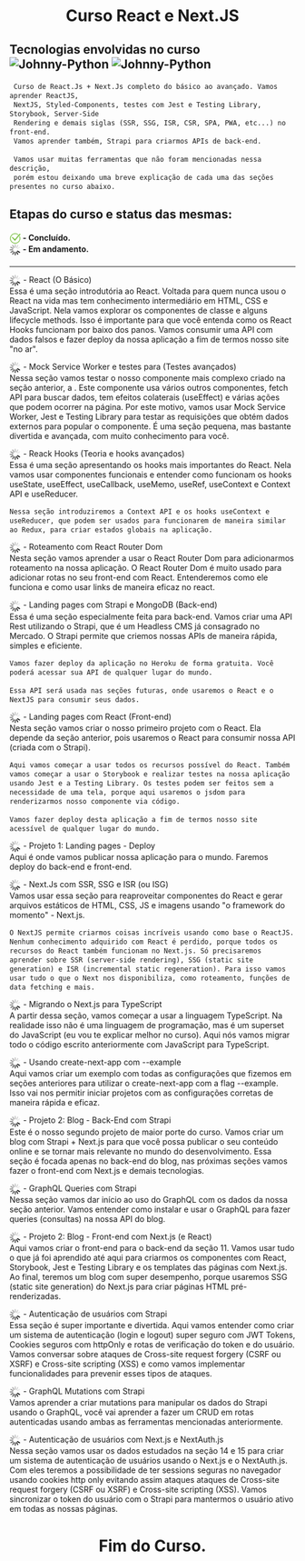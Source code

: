 <h1 align="center">
  Curso React  e Next.JS
</h1>
<h2>
  Tecnologias envolvidas no curso <br>
  <img align="center" alt="Johnny-Python" height="30" width="40"  src="https://cdn.jsdelivr.net/gh/devicons/devicon/icons/react/react-original.svg" />

  <img align="center" alt="Johnny-Python" height="30" width="40"  src="https://cdn.jsdelivr.net/gh/devicons/devicon/icons/nextjs/nextjs-original.svg" />
</h2>

```
 Curso de React.Js + Next.Js completo do básico ao avançado. Vamos aprender ReactJS, 
 NextJS, Styled-Components, testes com Jest e Testing Library, Storybook, Server-Side 
 Rendering e demais siglas (SSR, SSG, ISR, CSR, SPA, PWA, etc...) no front-end.
 Vamos aprender também, Strapi para criarmos APIs de back-end.

 Vamos usar muitas ferramentas que não foram mencionadas nessa descrição, 
 porém estou deixando uma breve explicação de cada uma das seções presentes no curso abaixo.
```

<h2>
  Etapas do curso e status das mesmas:
</h2>
<h4>
<img align="center" height="20" width="20" src="./src/assets/img/ok.png"> - Concluído. <br>
<img align="center" height="20" width="20" src="/src/assets/img/loading.gif"> - Em andamento.
</h4>

---------------------------------------------------------------------------------------------------------------------------------
<p>
    <img align="center" height="20" width="20" src="/src/assets/img/loading.gif"> - React (O Básico) <br>
    Essa é uma seção introdutória ao React. Voltada para quem nunca usou o React na vida mas tem conhecimento intermediário em HTML, CSS e JavaScript. Nela vamos explorar os componentes de classe e alguns lifecycle methods. Isso é importante para que você entenda como os React Hooks funcionam por baixo dos panos. Vamos consumir uma API com dados falsos e fazer deploy da nossa aplicação a fim de termos nosso site "no ar".
</p>
<p>
    <img align="center" height="20" width="20" src="/src/assets/img/loading.gif"> - Mock Service Worker e testes para <Home /> (Testes avançados)<br>
    Nessa seção vamos testar o nosso componente mais complexo criado na seção anterior, a <Home />. Este componente usa vários outros componentes, fetch API para buscar dados, tem efeitos colaterais (useEffect) e várias ações que podem ocorrer na página. Por este motivo, vamos usar Mock Service Worker, Jest e Testing Library para testar as requisições que obtém dados externos para popular o componente. É uma seção pequena, mas bastante divertida e avançada, com muito conhecimento para você.
</p>

<p>
    <img align="center" height="20" width="20" src="/src/assets/img/loading.gif"> - Reack Hooks (Teoria e hooks avançados) <br>
    Essa é uma seção apresentando os hooks mais importantes do React. Nela vamos usar componentes funcionais e entender como funcionam os hooks useState, useEffect, useCallback, useMemo, useRef, useContext e Context API e useReducer.

    Nessa seção introduziremos a Context API e os hooks useContext e useReducer, que podem ser usados para funcionarem de maneira similar ao Redux, para criar estados globais na aplicação.
</p>

<p>
    <img align="center" height="20" width="20" src="/src/assets/img/loading.gif"> - Roteamento com React Router Dom <br>
    Nesta seção vamos aprender a usar o React Router Dom para adicionarmos roteamento na nossa aplicação. O React Router Dom é muito usado para adicionar rotas no seu front-end com React. Entenderemos como ele funciona e como usar links de maneira eficaz no react.
</p>

<p>
    <img align="center" height="20" width="20" src="/src/assets/img/loading.gif"> - Landing pages com Strapi e MongoDB (Back-end) <br>
    Essa é uma seção especialmente feita para back-end. Vamos criar uma API Rest utilizando o Strapi, que é um Headless CMS já consagrado no Mercado. O Strapi permite que criemos nossas APIs de maneira rápida, simples e eficiente.

    Vamos fazer deploy da aplicação no Heroku de forma gratuita. Você poderá acessar sua API de qualquer lugar do mundo.

    Essa API será usada nas seções futuras, onde usaremos o React e o NextJS para consumir seus dados.
</p>

<p>
    <img align="center" height="20" width="20" src="/src/assets/img/loading.gif"> - Landing pages com React (Front-end) <br>
    Nesta seção vamos criar o nosso primeiro projeto com o React. Ela depende da seção anterior, pois usaremos o React para consumir nossa API (criada com o Strapi).

    Aqui vamos começar a usar todos os recursos possível do React. Também vamos começar a usar o Storybook e realizar testes na nossa aplicação usando Jest e a Testing Library. Os testes podem ser feitos sem a necessidade de uma tela, porque aqui usaremos o jsdom para renderizarmos nosso componente via código.

    Vamos fazer deploy desta aplicação a fim de termos nosso site acessível de qualquer lugar do mundo.
</p>

<p>
    <img align="center" height="20" width="20" src="/src/assets/img/loading.gif"> - Projeto 1: Landing pages - Deploy <br>
    Aqui é onde vamos publicar nossa aplicação para o mundo. Faremos deploy do back-end e front-end.
</p>

<p>
    <img align="center" height="20" width="20" src="/src/assets/img/loading.gif"> - Next.Js com SSR, SSG e ISR (ou ISG) <br>
    Vamos usar essa seção para reaproveitar componentes do React e gerar arquivos estáticos de HTML, CSS, JS e imagens usando "o framework do momento" - Next.js.

    O NextJS permite criarmos coisas incríveis usando como base o ReactJS. Nenhum conhecimento adquirido com React é perdido, porque todos os recursos do React também funcionam no Next.js. Só precisaremos aprender sobre SSR (server-side rendering), SSG (static site generation) e ISR (incremental static regeneration). Para isso vamos usar tudo o que o Next nos disponibiliza, como roteamento, funções de data fetching e mais.
</p>

<p>
    <img align="center" height="20" width="20" src="/src/assets/img/loading.gif"> - Migrando o Next.js para TypeScript <br>
    A partir dessa seção, vamos começar a usar a linguagem TypeScript. Na realidade isso não é uma linguagem de programação, mas é um superset do JavaScript (eu vou te explicar melhor no curso). Aqui nós vamos migrar todo o código escrito anteriormente com JavaScript para TypeScript.
</p>

<p>
    <img align="center" height="20" width="20" src="/src/assets/img/loading.gif"> - Usando create-next-app com --example <br>
    Aqui vamos criar um exemplo com todas as configurações que fizemos em seções anteriores para utilizar o create-next-app com a flag --example. Isso vai nos permitir iniciar projetos com as configurações corretas de maneira rápida e eficaz.
</p>

<p>
    <img align="center" height="20" width="20" src="/src/assets/img/loading.gif"> - Projeto 2: Blog - Back-End com Strapi <br>
    Este é o nosso segundo projeto de maior porte do curso. Vamos criar um blog com Strapi + Next.js para que você possa publicar o seu conteúdo online e se tornar mais relevante no mundo do desenvolvimento. Essa seção é focada apenas no back-end do blog, nas próximas seções vamos fazer o front-end com Next.js e demais tecnologias.
</p>

<p>
    <img align="center" height="20" width="20" src="/src/assets/img/loading.gif"> - GraphQL Queries com Strapi <br>
    Nessa seção vamos dar início ao uso do GraphQL com os dados da nossa seção anterior. Vamos entender como instalar e usar o GraphQL para fazer queries (consultas) na nossa API do blog.
</p>

<p>
    <img align="center" height="20" width="20" src="/src/assets/img/loading.gif"> - Projeto 2: Blog - Front-end com Next.js (e React) <br>
    Aqui vamos criar o front-end para o back-end da seção 11. Vamos usar tudo o que já foi aprendido até aqui para criarmos os componentes com React, Storybook, Jest e Testing Library e os templates das páginas com Next.js. Ao final, teremos um blog com super desempenho, porque usaremos SSG (static site generation) do Next.js para criar páginas HTML pré-renderizadas.
    
</p>

<p>
    <img align="center" height="20" width="20" src="/src/assets/img/loading.gif"> - Autenticação de usuários com Strapi <br>
    Essa seção é super importante e divertida. Aqui vamos entender como criar um sistema de autenticação (login e logout) super seguro com JWT Tokens, Cookies seguros com httpOnly e rotas de verificação do token e do usuário. Vamos conversar sobre  ataques de Cross-site request forgery (CSRF ou XSRF) e Cross-site scripting (XSS) e como vamos implementar funcionalidades para prevenir esses tipos de ataques.
</p>

<p>
    <img align="center" height="20" width="20" src="/src/assets/img/loading.gif"> - GraphQL Mutations com Strapi <br>
    Vamos aprender a criar mutations para manipular os dados do Strapi usando o GraphQL, você vai aprender a fazer um CRUD em rotas autenticadas usando ambas as ferramentas mencionadas anteriormente.
</p>

<p>
    <img align="center" height="20" width="20" src="/src/assets/img/loading.gif"> - Autenticação de usuários com Next.js e NextAuth.js <br>
    Nessa seção vamos usar os dados estudados na seção 14 e 15 para criar um sistema de autenticação de usuários usando o Next.js e o NextAuth.js. Com eles teremos a possibilidade de ter sessions seguras no navegador usando cookies http only evitando assim ataques ataques de Cross-site request forgery (CSRF ou XSRF) e Cross-site scripting (XSS). Vamos sincronizar o token do usuário com o Strapi para mantermos o usuário ativo em todas as nossas páginas.
</p>

<h1 align="center">
    Fim do Curso.
</h1>
